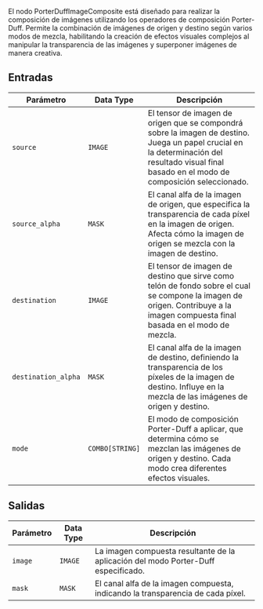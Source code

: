 
El nodo PorterDuffImageComposite está diseñado para realizar la composición de imágenes utilizando los operadores de composición Porter-Duff. Permite la combinación de imágenes de origen y destino según varios modos de mezcla, habilitando la creación de efectos visuales complejos al manipular la transparencia de las imágenes y superponer imágenes de manera creativa.

## Entradas

| Parámetro | Data Type | Descripción |
| --------- | ------------ | ----------- |
| `source`  | `IMAGE`     | El tensor de imagen de origen que se compondrá sobre la imagen de destino. Juega un papel crucial en la determinación del resultado visual final basado en el modo de composición seleccionado. |
| `source_alpha` | `MASK` | El canal alfa de la imagen de origen, que especifica la transparencia de cada píxel en la imagen de origen. Afecta cómo la imagen de origen se mezcla con la imagen de destino. |
| `destination` | `IMAGE` | El tensor de imagen de destino que sirve como telón de fondo sobre el cual se compone la imagen de origen. Contribuye a la imagen compuesta final basada en el modo de mezcla. |
| `destination_alpha` | `MASK` | El canal alfa de la imagen de destino, definiendo la transparencia de los píxeles de la imagen de destino. Influye en la mezcla de las imágenes de origen y destino. |
| `mode` | `COMBO[STRING]` | El modo de composición Porter-Duff a aplicar, que determina cómo se mezclan las imágenes de origen y destino. Cada modo crea diferentes efectos visuales. |

## Salidas

| Parámetro | Data Type | Descripción |
| --------- | ------------ | ----------- |
| `image`   | `IMAGE`     | La imagen compuesta resultante de la aplicación del modo Porter-Duff especificado. |
| `mask`    | `MASK`      | El canal alfa de la imagen compuesta, indicando la transparencia de cada píxel. |
